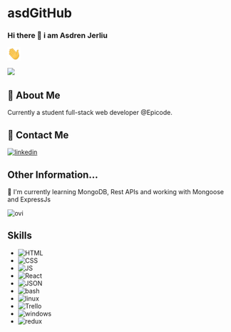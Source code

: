 # asdGitHub
 
### Hi there 👋 i am Asdren Jerliu


<img src="https://raw.githubusercontent.com/ABSphreak/ABSphreak/master/gifs/Hi.gif" width="30px" height="30px"></h1>


<img src="https://media.giphy.com/media/M9gbBd9nbDrOTu1Mqx/giphy.gif" width="100"/>


## 🚀 About Me
Currently a student full-stack web developer @Epicode.


## 🔗 Contact Me 
[![linkedin](https://img.shields.io/badge/linkedin-0A66C2?style=for-the-badge&logo=linkedin&logoColor=white)](https://www.linkedin.com/in/asdren-jerliu-8b332a1a5/)



## Other Information...
🧠 I'm currently learning MongoDB, Rest APIs and working with Mongoose and ExpressJs


<img src="https://github-readme-stats.vercel.app/api/top-langs?username=asdreen&show_icons=true&locale=en&layout=compact&theme=chartreuse-dark" alt="ovi" />


## Skills
* ![HTML](https://img.shields.io/badge/HTML5-E34F26?style=for-the-badge&logo=html5&logoColor=white)
* ![CSS](https://img.shields.io/badge/CSS3-1572B6?style=for-the-badge&logo=css3&logoColor=white)
* ![JS](https://img.shields.io/badge/JavaScript-323330?style=for-the-badge&logo=javascript&logoColor=F7DF1E)
* ![React](https://img.shields.io/badge/React-20232A?style=for-the-badge&logo=react&logoColor=61DAFB)
* ![JSON](https://img.shields.io/badge/json-5E5C5C?style=for-the-badge&logo=json&logoColor=white)
* ![bash](https://img.shields.io/badge/Shell_Script-121011?style=for-the-badge&logo=gnu-bash&logoColor=white)
* ![linux](https://img.shields.io/badge/Linux-FCC624?style=for-the-badge&logo=linux&logoColor=black)
* ![Trello](https://img.shields.io/badge/Trello-0052CC?style=for-the-badge&logo=trello&logoColor=white)
* ![windows](https://img.shields.io/badge/Windows-0078D6?style=for-the-badge&logo=windows&logoColor=white)
* ![redux](https://img.shields.io/badge/Redux-0078D6?style=for-the-badge&logo=windows&logoColor=white)

